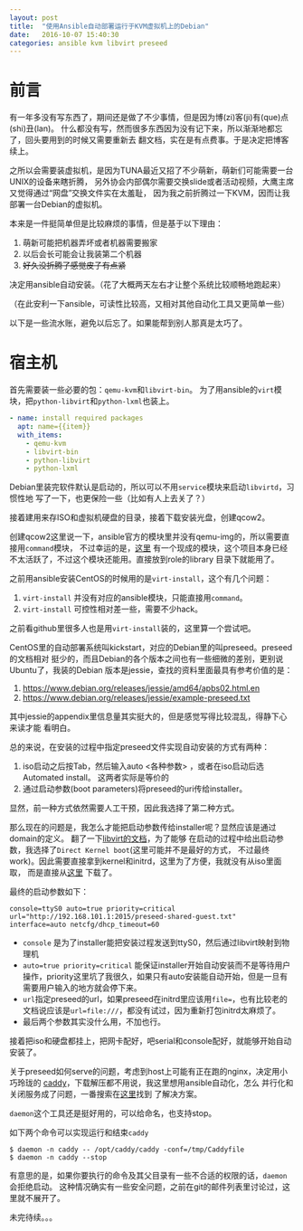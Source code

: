 ```yaml
---
layout: post
title:  "使用Ansible自动部署运行于KVM虚拟机上的Debian"
date:   2016-10-07 15:40:30
categories: ansible kvm libvirt preseed
---
```

# 前言

有一年多没有写东西了，期间还是做了不少事情，但是因为博(zi)客(ji)有(que)点(shi)丑(lan)。
什么都没有写，然而很多东西因为没有记下来，所以渐渐地都忘了，回头要用到的时候又需要重新去
翻文档，实在是有点费事。于是决定把博客续上。

之所以会需要装虚拟机，是因为TUNA最近又招了不少萌新，萌新们可能需要一台UNIX的设备来瞎折腾，
另外协会内部偶尔需要交换slide或者活动视频，大鹰主席又觉得通过“网盘”交换文件实在太羞耻，
因为我之前折腾过一下KVM，因而让我部署一台Debian的虚拟机。

本来是一件挺简单但是比较麻烦的事情，但是基于以下理由：
1. 萌新可能把机器弄坏或者机器需要搬家
2. 以后会长可能会让我装第二个机器
3. ~~好久没折腾了感觉皮子有点紧~~

决定用ansible自动安装。（花了大概两天左右才让整个系统比较顺畅地跑起来）

（在此安利一下ansible，可读性比较高，又相对其他自动化工具又更简单一些）

以下是一些流水账，避免以后忘了。如果能帮到别人那真是太巧了。

# 宿主机

首先需要装一些必要的包：`qemu-kvm`和`libvirt-bin`。
为了用ansible的`virt`模块，把`python-libvirt`和`python-lxml`也装上。

```yaml
- name: install required packages
  apt: name={{item}}
  with_items:
    - qemu-kvm
    - libvirt-bin
    - python-libvirt
    - python-lxml
```

Debian里装完软件默认是启动的，所以可以不用`service`模块来启动`libvirtd`，习惯性地
写了一下，也更保险一些（比如有人上去关了？）

接着建用来存ISO和虚拟机硬盘的目录，接着下载安装光盘，创建qcow2。

创建qcow2这里说一下，ansible官方的模块里并没有qemu-img的，所以需要直接用`command`模块，
不过幸运的是，[这里](https://github.com/ansible-provisioning/ansible-provisioning/blob/master/library/qemu_img)
有一个现成的模块，这个项目本身已经不太活跃了，不过这个模块还能用。直接放到role的library
目录下就能用了。

之前用ansible安装CentOS的时候用的是`virt-install`，这个有几个问题：

1. `virt-install` 并没有对应的ansible模块，只能直接用`command`。
2. `virt-install` 可控性相对差一些，需要不少hack。

之前看github里很多人也是用`virt-install`装的，这里算一个尝试吧。

CentOS里的自动部署系统叫kickstart，对应的Debian里的叫preseed。preseed的文档相对
挺少的，而且Debian的各个版本之间也有一些细微的差别，更别说Ubuntu了，我装的Debian
版本是jessie，查找的资料里面最具有参考价值的是：

1. https://www.debian.org/releases/jessie/amd64/apbs02.html.en
2. https://www.debian.org/releases/jessie/example-preseed.txt

其中jessie的appendix里信息量其实挺大的，但是感觉写得比较混乱，得静下心来读才能
看明白。

总的来说，在安装的过程中指定preseed文件实现自动安装的方式有两种：

1. iso启动之后按Tab，然后输入auto <各种参数> ，或者在iso启动后选Automated install。
这两者实际是等价的
2. 通过启动参数(boot parameters)将preseed的uri传给installer。

显然，前一种方式依然需要人工干预，因此我选择了第二种方式。

那么现在的问题是，我怎么才能把启动参数传给installer呢？显然应该是通过domain的定义。
翻了一下[libvirt的文档](https://libvirt.org/formatdomain.html#elementsOS)，为了能够
在启动的过程中给出启动参数，我选择了`Direct Kernel boot`(这里可能并不是最好的方式，
不过最终work)。因此需要直接拿到kernel和initrd，这里为了方便，我就没有从iso里面取，
而是直接从[这里](https://mirrors.tuna.tsinghua.edu.cn/debian/dists/jessie/main/installer-amd64/current/images/cdrom/)
下载了。

最终的启动参数如下：
```
console=ttyS0 auto=true priority=critical url="http://192.168.101.1:2015/preseed-shared-guest.txt" interface=auto netcfg/dhcp_timeout=60
```

* `console` 是为了installer能把安装过程发送到ttyS0，然后通过libvirt映射到物理机
* `auto=true priority=critical` 能保证installer开始自动安装而不是等待用户操作，priority这里坑了我很久，如果只有auto安装能自动开始，但是一旦有需要用户输入的地方就会停下来。
* `url`指定preseed的url，如果preseed在initrd里应该用`file=`，也有比较老的文档说应该是`url=file:///`，都没有试过，因为重新打包initrd太麻烦了。
* 最后两个参数其实没什么用，不加也行。

接着把iso和硬盘都挂上，把网卡配好，吧serial和console配好，就能够开始自动安装了。

关于preseed如何serve的问题，考虑到host上可能有正在跑的nginx，决定用小巧玲珑的
[caddy](https://caddyserver.com/)，下载解压都不用说，我这里想用ansible自动化，怎么
并行化和关闭服务成了问题，一番搜索在[这里](http://stackoverflow.com/a/29822700)找到
了解决方案。

`daemon`这个工具还是挺好用的，可以给命名，也支持stop。

如下两个命令可以实现运行和结束`caddy`

```
$ daemon -n caddy -- /opt/caddy/caddy -conf=/tmp/Caddyfile
$ daemon -n caddy --stop
```

有意思的是，如果你要执行的命令及其父目录有一些不合适的权限的话，`daemon`会拒绝启动。
这种情况确实有一些安全问题，之前在git的邮件列表里讨论过，这里就不展开了。

未完待续。。。
